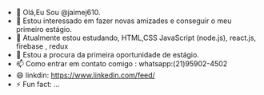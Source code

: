 - 👋 Olá,Eu Sou @jaimej610.
- 👀 Estou interessado em fazer novas amizades e conseguir o meu primeiro estágio.
- 🌱 Atualmente estou estudando, HTML,CSS  JavaScript (node.js), react.js, firebase , redux
- 💞️ Estou a procura da primeira oportunidade de estágio.
- 📫 Como entrar em contato comigo : whatsapp:(21)95902-4502
- 😄 linkdin: https://www.linkedin.com/feed/
- ⚡ Fun fact: ...

<!---
jaimej610/jaimej610 is a ✨ special ✨ repository because its `README.md` (this file) appears on your GitHub profile.
You can click the Preview link to take a look at your changes.
--->

